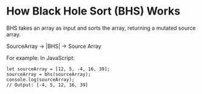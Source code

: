 # How Black Hole Sort (BHS) Works

BHS takes an array as input and sorts the array, returning a mutated source array. 

SourceArray ->  |BHS| -> Source Array

For example:
In JavaScript:
```
let sourceArray = [12, 5, -4, 16, 39];
sourceArray = bhs(sourceArray);
console.log(sourceArray);
// Output: [-4, 5, 12, 16, 39]
```
